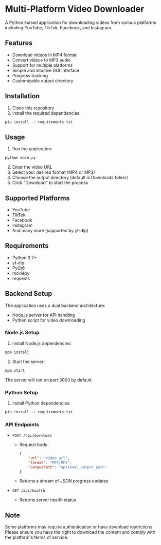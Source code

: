 # Multi-Platform Video Downloader

A Python-based application for downloading videos from various platforms including YouTube, TikTok, Facebook, and Instagram.

## Features

- Download videos in MP4 format
- Convert videos to MP3 audio
- Support for multiple platforms
- Simple and intuitive GUI interface
- Progress tracking
- Customizable output directory

## Installation

1. Clone this repository
2. Install the required dependencies:
```bash
pip install -r requirements.txt
```

## Usage

1. Run the application:
```bash
python main.py
```

2. Enter the video URL
3. Select your desired format (MP4 or MP3)
4. Choose the output directory (default is Downloads folder)
5. Click "Download" to start the process

## Supported Platforms

- YouTube
- TikTok
- Facebook
- Instagram
- And many more (supported by yt-dlp)

## Requirements

- Python 3.7+
- yt-dlp
- PyQt6
- moviepy
- requests

## Backend Setup

The application uses a dual backend architecture:
- Node.js server for API handling
- Python script for video downloading

### Node.js Setup

1. Install Node.js dependencies:
```bash
npm install
```

2. Start the server:
```bash
npm start
```

The server will run on port 3000 by default.

### Python Setup

1. Install Python dependencies:
```bash
pip install -r requirements.txt
```

### API Endpoints

- `POST /api/download`
  - Request body:
    ```json
    {
        "url": "video_url",
        "format": "MP4|MP3",
        "outputPath": "optional_output_path"
    }
    ```
  - Returns a stream of JSON progress updates

- `GET /api/health`
  - Returns server health status

## Note

Some platforms may require authentication or have download restrictions. Please ensure you have the right to download the content and comply with the platform's terms of service.
